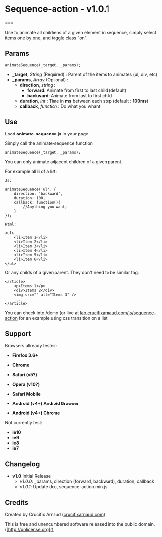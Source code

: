 # Sequence-action - v1.0.1
===

Use to animate all childrens of a given element in sequence, simply select items one by one, and toggle class "on".

## Params

	animateSequence(_target, _params);
	
* **_target**, *String* (Required) : Parent of the items to animates (ul, div, etc) 
* **_params**, *Array* (Optional) :  
	* **direction**, *string* : 
		* **forward**: Animate from first to last child (default)
		* **backward**: Animate from last to first child
	* **duration**, *int* : Time in **ms** between each step (default : **100ms**)
	* **callback**, *function* : Do what you whant


## Use

Load **animate-sequence.js** in your page.

Simply call the animate-sequence function

	animateSequence(_target, _params);

You can only animate adjacent children of a given parent.

For example all **li** of a list:

	Js:
	
	animateSequence('ul', {
		direction: 'backward',
		duration: 100,
		callback: function(){
			//Anything you want;
		}
	});
	
	Html:
	
	<ul>
		<li>Item 1</li>
		<li>Item 2</li>
		<li>Item 3</li>
		<li>Item 4</li>
		<li>Item 5</li>
		<li>Item 6</li>
	</ul>
	
Or any childs of a given parent. They don't need to be similar tag.

	<article>
		<p>Items 1</p>
		<div>Items 2</div>
		<img src="" alt="Items 3" />
		...
	</article>

You can check into /demo (or live at [lab.crucifixarnaud.com/js/sequence-action](http://lab.crucifixarnaud.com/js/sequence-action) for an example using css transition on a list.

## Support


Browsers allready tested:

* **Firefox 3.6+**
* **Chrome**
* **Safari (v5?)**
* **Opera (v10?)**

* **Safari Mobile**
* **Android (v4+) Android Browser**
* **Android (v4+) Chrome**

Not currently test:

* **ie10**
* **ie9**
* **ie8**
* **ie7**



## Changelog

* **v1.0** Initial Release
	* *v1.0.0*: _params, direction (forward, backward), duration, callback
	* *v1.0.1*: Update doc, sequence-action.min.js


## Credits

Created by Crucifix Arnaud ([crucifixarnaud.com](http://crucifixarnaud.com))

This is free and unencumbered software released into the public domain. ([http://unlicense.org]())
